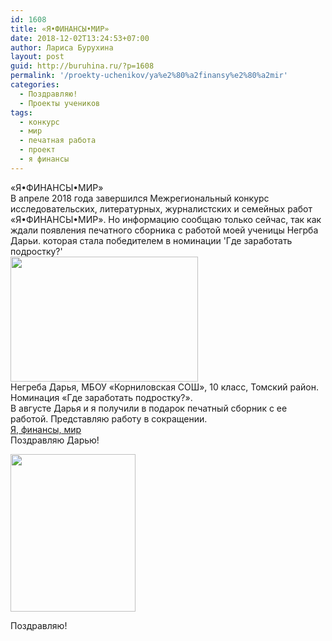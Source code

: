 ```yaml
---
id: 1608
title: «Я•ФИНАНСЫ•МИР»
date: 2018-12-02T13:24:53+07:00
author: Лариса Бурухина
layout: post
guid: http://buruhina.ru/?p=1608
permalink: '/proekty-uchenikov/ya%e2%80%a2finansy%e2%80%a2mir'
categories:
  - Поздравляю!
  - Проекты учеников
tags:
  - конкурс
  - мир
  - печатная работа
  - проект
  - я финансы
---
```

«Я•ФИНАНСЫ•МИР»  
В апреле 2018 года завершился Межрегиональный конкурс исследовательских, литературных, журналистских и семейных работ «Я•ФИНАНСЫ•МИР». Но информацию сообщаю только сейчас, так как ждали появления печатного сборника с работой моей ученицы Негрба Дарьи. которая стала победителем в номинации 'Где заработать подростку?'  
[<img src="http://buruhina.ru/wp-content/uploads/2018/12/Я-Финасы-Мир-Негреба-Дарья-300x200.png" alt="" width="300" height="200" class="alignnone size-medium wp-image-1618" srcset="http://buruhina.ru/wp-content/uploads/2018/12/Я-Финасы-Мир-Негреба-Дарья-300x200.png 300w, http://buruhina.ru/wp-content/uploads/2018/12/Я-Финасы-Мир-Негреба-Дарья-768x513.png 768w, http://buruhina.ru/wp-content/uploads/2018/12/Я-Финасы-Мир-Негреба-Дарья.png 991w" sizes="(max-width: 300px) 100vw, 300px" />](http://buruhina.ru/wp-content/uploads/2018/12/Я-Финасы-Мир-Негреба-Дарья.png)  
Негреба Дарья, МБОУ «Корниловская СОШ», 10 класс, Томский район. Номинация «Где заработать подростку?».  
В августе Дарья и я получили в подарок печатный сборник с ее работой. Представляю работу в сокращении.  
[Я, финансы, мир](http://buruhina.ru/wp-content/uploads/2018/12/Я-финансы-мир.docx)  
Поздравляю Дарью! 

<div id="attachment_1520" style="width: 210px" class="wp-caption alignnone">
  <a href="http://buruhina.ru/wp-content/uploads/2018/11/264ae3b5614c927d899c8fb08b881a2d.jpg"><img aria-describedby="caption-attachment-1520" src="http://buruhina.ru/wp-content/uploads/2018/11/264ae3b5614c927d899c8fb08b881a2d.jpg" alt="" width="200" height="252" class="size-full wp-image-1520" /></a>
  
  <p id="caption-attachment-1520" class="wp-caption-text">
    Поздравляю!
  </p>
</div>